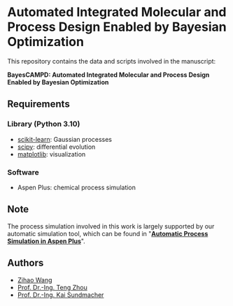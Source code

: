 # Automated Integrated Molecular and Process Design Enabled by Bayesian Optimization

This repository contains the data and scripts involved in the manuscript:

**BayesCAMPD: Automated Integrated Molecular and Process Design Enabled by Bayesian Optimization**

## Requirements 
### Library (Python 3.10)
* [scikit-learn](https://scikit-learn.org/stable/): Gaussian processes
* [scipy](https://pymoo.org/): differential evolution 
* [matplotlib](https://matplotlib.org/): visualization

### Software
* Aspen Plus: chemical process simulation

## Note
The process simulation involved in this work is largely supported by our automatic simulation tool, which can be found in "[**Automatic Process Simulation in Aspen Plus**](https://github.com/zwang1995/Aspen-Plus-Automation)".  

## Authors
* [Zihao Wang](https://www.mpi-magdeburg.mpg.de/person/109361/842836)
* [Prof. Dr.-Ing. Teng Zhou](https://facultyprofiles.hkust-gz.edu.cn/faculty-personal-page/ZHOU-Teng/tengzhou)
* [Prof. Dr.-Ing. Kai Sundmacher](https://www.mpi-magdeburg.mpg.de/person/24754/16345)
